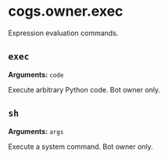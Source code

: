 # cogs.owner.exec

Expression evaluation commands.

## `exec`

**Arguments:** `code`

Execute arbitrary Python code. Bot owner only.

## `sh`

**Arguments:** `args`

Execute a system command. Bot owner only.